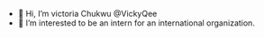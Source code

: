 - 👋 Hi, I’m victoria Chukwu @VickyQee
- 👀 I’m interested to be an intern for an international organization.

<!---
VickyQee/VickyQee is a ✨ special ✨ repository because its `README.md` (this file) appears on your GitHub profile.
You can click the Preview link to take a look at your changes.
--->
